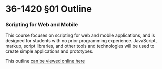 # 36-1420 §01 Outline

### Scripting for Web and Mobile

This course focuses on scripting for web and mobile applications, and is designed for students with no prior programming experience. JavaScript, markup, script libraries, and other tools and technologies will be used to create simple applications and prototypes.

This outline [can be viewed online here](http://36-1420.github.io/outline/)
